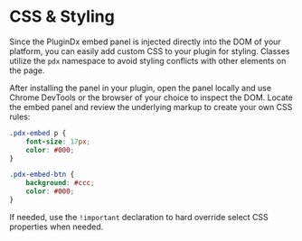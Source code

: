 # CSS & Styling

Since the PluginDx embed panel is injected directly into the DOM of your platform, you can easily add custom CSS to your plugin for styling. Classes utilize the `pdx` namespace to avoid styling conflicts with other elements on the page.

After installing the panel in your plugin, open the panel locally and use Chrome DevTools or the browser of your choice to inspect the DOM. Locate the embed panel and review the underlying markup to create your own CSS rules:

```css
.pdx-embed p {
    font-size: 17px;
    color: #000;
}

.pdx-embed-btn {
    background: #ccc;
    color: #000;
}
```

If needed, use the `!important` declaration to hard override select CSS properties when needed.